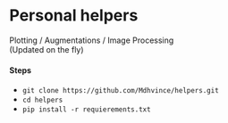 # Personal helpers
  
Plotting / Augmentations / Image Processing  
(Updated on the fly)
  
#### Steps
* `git clone https://github.com/Mdhvince/helpers.git`
* `cd helpers`
* `pip install -r requierements.txt`
